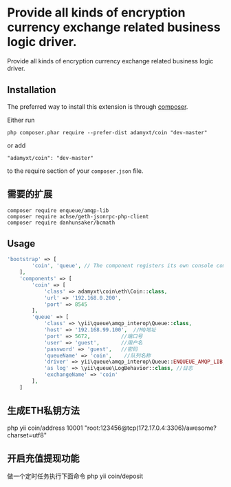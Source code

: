 Provide all kinds of encryption currency exchange related business logic driver.
================================================================================
Provide all kinds of encryption currency exchange related business logic driver.

Installation
------------

The preferred way to install this extension is through [composer](http://getcomposer.org/download/).

Either run

```
php composer.phar require --prefer-dist adamyxt/coin "dev-master"
```

or add

```
"adamyxt/coin": "dev-master"
```

to the require section of your `composer.json` file.


需要的扩展
------------
```
composer require enqueue/amqp-lib
composer require achse/geth-jsonrpc-php-client
composer require danhunsaker/bcmath
```

Usage
-----
```php
'bootstrap' => [
        'coin', 'queue', // The component registers its own console commands
    ],
    'components' => [
        'coin' => [
            'class' => adamyxt\coin\eth\Coin::class,
            'url' => '192.168.0.200',
            'port' => 8545
        ],
        'queue' => [
            'class' => \yii\queue\amqp_interop\Queue::class,
            'host' => '192.168.99.100',  //MQ地址
            'port' => 5672,          //端口号
            'user' => 'guest',       //用户名
            'password' => 'guest',   //密码
            'queueName' => 'coin',    //队列名称
            'driver' => yii\queue\amqp_interop\Queue::ENQUEUE_AMQP_LIB, //驱动方式
            'as log' => \yii\queue\LogBehavior::class, //日志
            'exchangeName' => 'coin'
        ],
    ]
```

生成ETH私钥方法
-----

php yii coin/address 10001 "root:123456@tcp(172.17.0.4:3306)/awesome?charset=utf8"


开启充值提现功能
-----

做一个定时任务执行下面命令
php yii coin/deposit